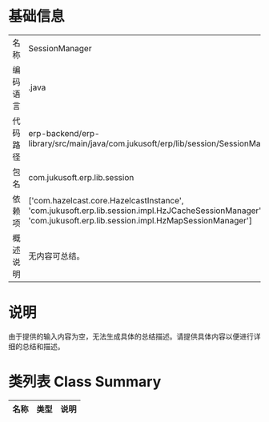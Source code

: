 # 基础信息

|      |      |
|------|------|
| 名称 | SessionManager |
| 编码语言 | .java |
| 代码路径 | erp-backend/erp-library/src/main/java/com.jukusoft/erp/lib/session/SessionManager.java |
| 包名 | com.jukusoft.erp.lib.session |
| 依赖项 | ['com.hazelcast.core.HazelcastInstance', 'com.jukusoft.erp.lib.session.impl.HzJCacheSessionManager', 'com.jukusoft.erp.lib.session.impl.HzMapSessionManager'] |
| 概述说明 | 无内容可总结。 |

# 说明

由于提供的输入内容为空，无法生成具体的总结描述。请提供具体内容以便进行详细的总结和描述。

# 类列表 Class Summary

| 名称   | 类型  | 说明 |
|-------|------|-------------|




